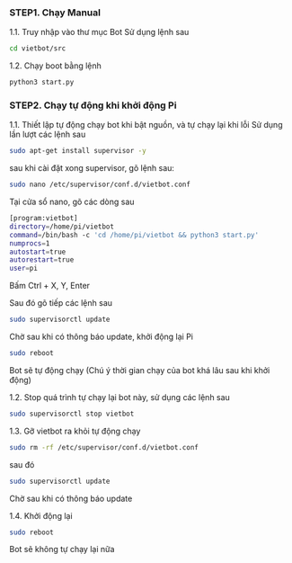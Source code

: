 
### STEP1. Chạy Manual

1.1. Truy nhập vào thư mục Bot
Sử dụng lệnh sau

```sh
cd vietbot/src
```
1.2. Chạy boot bằng lệnh 

```sh
python3 start.py
```

### STEP2.  Chạy tự động khi khởi động Pi

1.1. Thiết lập tự động chạy bot khi bật nguồn, và tự chạy lại khi lỗi
Sử dụng lần lượt các lệnh sau

```sh
sudo apt-get install supervisor -y

```
sau khi cài đặt xong supervisor, gõ lệnh sau:

```sh
sudo nano /etc/supervisor/conf.d/vietbot.conf

```
Tại cửa sổ nano, gõ các dòng sau

```sh
[program:vietbot]
directory=/home/pi/vietbot
command=/bin/bash -c 'cd /home/pi/vietbot && python3 start.py'
numprocs=1
autostart=true
autorestart=true
user=pi
```
Bấm Ctrl + X, Y, Enter

Sau đó gõ tiếp các lệnh sau
```sh
sudo supervisorctl update
```
Chờ sau khi có thông báo update, khởi động lại Pi 

```sh
sudo reboot
```

Bot sẽ tự động chạy (Chú ý thời gian chạy của bot khá lâu sau khi khởi động)

1.2. Stop quá trình tự chạy lại bot này, sử dụng các lệnh sau

```sh
sudo supervisorctl stop vietbot
```

1.3. Gỡ vietbot ra khỏi tự động chạy

```sh
sudo rm -rf /etc/supervisor/conf.d/vietbot.conf 
```
sau đó

```sh
sudo supervisorctl update
```
Chờ sau khi có thông báo update

1.4. Khởi động lại

```sh
sudo reboot
```
Bot sẽ không tự chạy lại nữa
